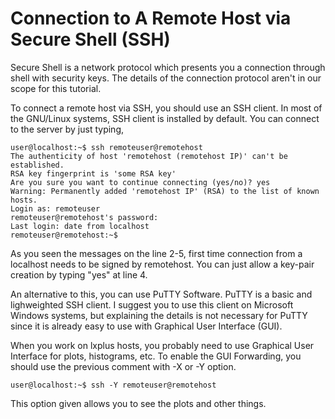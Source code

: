 # Connection to A Remote Host via Secure Shell (SSH)

Secure Shell is a network protocol which presents you a connection through shell with security keys. The details of the connection protocol aren't in our scope for this tutorial.

To connect a remote host via SSH, you should use an SSH client. In most of the GNU/Linux systems, SSH client is installed by default. You can connect to the server by just typing,

    user@localhost:~$ ssh remoteuser@remotehost
    The authenticity of host 'remotehost (remotehost IP)' can't be established.
    RSA key fingerprint is 'some RSA key'
    Are you sure you want to continue connecting (yes/no)? yes
    Warning: Permanently added 'remotehost IP' (RSA) to the list of known hosts.
    Login as: remoteuser
    remoteuser@remotehost's password:
    Last login: date from localhost
    remoteuser@remotehost:~$

As you seen the messages on the line 2-5, first time connection from a localhost needs to be signed by remotehost. You can just allow a key-pair creation by typing "yes" at line 4.

An alternative to this, you can use PuTTY Software. PuTTY is a basic and lighweighted SSH client. I suggest you to use this client on Microsoft Windows systems, but explaining the details is not necessary for PuTTY since it is already easy to use with Graphical User Interface (GUI).

When you work on lxplus hosts, you probably need to use Graphical User Interface for plots, histograms, etc. To enable the GUI Forwarding, you should use the previous comment with -X or -Y option.

    user@localhost:~$ ssh -Y remoteuser@remotehost

This option given allows you to see the plots and other things.
